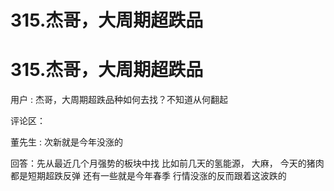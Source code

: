 # 315.杰哥，大周期超跌品

# 315.杰哥，大周期超跌品

用户 : 杰哥，大周期超跌品种如何去找？不知道从何翻起

评论区：

董先生 : 次新就是今年没涨的

回答：先从最近几个月强势的板块中找 比如前几天的氢能源， 大麻， 今天的猪肉 都是短期超跌反弹 还有一些就是今年春季 行情没涨的反而跟着这波跌的